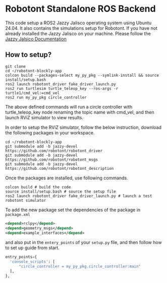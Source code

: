 Robotont Standalone ROS Backend
======

This code setup a ROS2 Jazzy Jalisco operating system using Ubuntu 24.04. It also contains the simulations setup for Robotont. If you have not already installed the Jazzy Jalisco on your machine. Please follow the [Jazzy Jalsico Documentation](https://docs.ros.org/en/jazzy/Installation/Alternatives/macOS-Development-Setup.html#system-requirements)

## How to setup?

```git
git clone
cd ~/robotont-blockly-app  
colcon build --packages-select my_py_pkg --symlink-install && source install/setup.bash  
ros2 launch robotont_driver fake_driver_launch.py
ros2 run turtlesim turtle_teleop_key --ros-args -r turtle1/cmd_vel:=cmd_vel
ros2 run my_py_pkg circle_controller
```
The above defined commands will run a circle controller with turtle_teleop_key node renaming the topic name with cmd_vel, and then launch RViZ simulator to view results.

In order to setup the RViZ simulator, follow the below instruction, download the following packages in your workspace.

```git
cd ~/robotont-blockly-app  
git submodule add -b jazzy-devel https://github.com/robotont/robotont_driver
git submodule add -b jazzy-devel https://github.com/robotont/robotont_msgs
git submodule add -b jazzy-devel https://github.com/robotont/robotont_description
```

Once the packages are installed, use following commands.

```
colcon build # build the code
source install/setup.bash # source the setup file
ros2 launch robotont_driver fake_driver_launch.py # launch a test robotont simulator
```

To add the new package set the dependencies of the package in `package.xml` 

```xml
<depend>rclpy</depend>
<depend>geometry_msgs</depend>
<depend>example_interfaces</depend>
```

and also put in the `entery_points` of your `setup.py` file, and then follow how to set up guide from start. 

```python
entry_points={
  'console_scripts': [
      "circle_controller = my_py_pkg.circle_controller:main"
  ],
},
```
